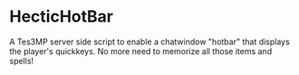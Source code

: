 # HecticHotBar
A Tes3MP server side script to enable a chatwindow "hotbar" that displays the player's quickkeys. No more need to memorize all those items and spells!
